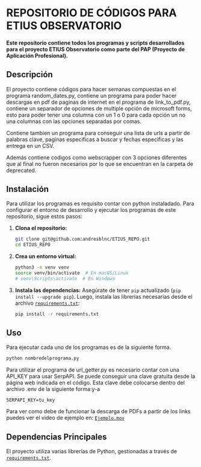 # REPOSITORIO DE CÓDIGOS PARA ETIUS OBSERVATORIO

#### Este repositorio contiene todos los programas y scripts desarrollados para el proyecto ETIUS Observatorio como parte del PAP (Proyecto de Aplicación Profesional).

## Descripción

El proyecto contiene códigos para hacer semanas compuestas en el programa random_dates.py, contiene un programa para poder hacer descargas en pdf de paginas de internet en el programa de link_to_pdf.py, contiene un separador de opciones de multiple opción de microsoft forms, esto para poder tener una columna con un 1 o 0 para cada opción un no una columnas con las opciones separadas por comas. 

Contiene tambien un programa para conseguir una lista de urls a partir de palabras clave, paginas especificas a buscar y fechas especificas y las entrega en un CSV. 

Además contiene codigos como webscrapper con 3 opciones diferentes que al final no fueron necesarios por lo que se encuentran en la carpeta de deprecated. 

## Instalación

Para utilizar los programas es requisito contar con python instaladado. Para configurar el entorno de desarrollo y ejecutar los programas de este repositorio, sigue estos pasos:

1.  **Clona el repositorio:**
    ```bash
    git clone git@github.com:andresblnc/ETIUS_REPO.git
    cd ETIUS_REPO
    ```
2.  **Crea un entorno virtual:**
    ```bash
    python3 -m venv venv
    source venv/bin/activate  # En macOS/Linux
    # venv\Scripts\activate  # En Windows
    ```
3.  **Instala las dependencias:**
    Asegúrate de tener `pip` actualizado (`pip install --upgrade pip`). Luego, instala las librerías necesarias desde el archivo [`requirements.txt`](requirements.txt):
    ```bash
    pip install -r requirements.txt
    ```

## Uso

Para ejecutar cada uno de los programas es de la siguiente forma. 

```bash
python nombredelprograma.py
```

Para utilizar el programa de url_getter.py es necesario contar con una API_KEY para usar SerpAPI. Se puede conseguir una clave gratuita desde la página web indicada en el código. Esta clave debe colocarse dentro del archivo .env de la siguiente forma:y-a
```
SERPAPI_KEY=tu_key
```

Para ver como debe de funcionar la descarga de PDFs a partir de los links puedes ver el video de ejemplo en:
[`Ejemplo.mov`](Ejemplo.mov)

## Dependencias Principales

El proyecto utiliza varias librerías de Python, gestionadas a través de [`requirements.txt`](requirements.txt).